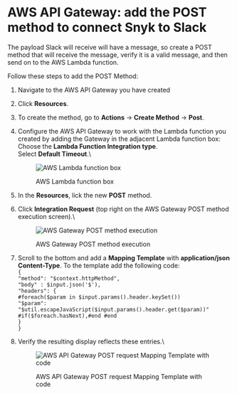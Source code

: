 # AWS API Gateway: add the POST method to connect Snyk to Slack

The payload Slack will receive will have a message, so create a POST method that will receive the message, verify it is a valid message, and then send on to the AWS Lambda function.

Follow these steps to add the POST Method:

1. Navigate to the AWS API Gateway you have created
2. Click **Resources**.
3. To create the method, go to **Actions** -> **Create Method** -> **Post**.
4.  Configure the AWS API Gateway to work with the Lambda function you created by adding the Gateway in the adjacent Lambda function box:\
    Choose the **Lambda Function Integration type**.\
    Select **Default Timeout**.\


    <figure><img src="https://lh3.googleusercontent.com/3WjrkRdG1_TnfQ5w-9Ivg6J0xjic4znbfN3_76HX6quIGo5sydsEub8aMXrv9_MQsfAorYc4gUOwgIGK9JOpu0ysmI_dXFFtwlRk6LarMYu5xEgOHsJ2_9qHgKdw4Kf3MTFKX2v2EkBD5e80zC9tEZXUnFJnCfPLbaGCGv2h4omcpK10ntHdYvaVBA" alt="AWS Lambda function box"><figcaption><p>AWS Lambda function box</p></figcaption></figure>
5. In the **Resources**, lick the new **POST** method.
6.  Click **Integration Request** (top right on the AWS Gateway POST method execution screen).\


    <figure><img src="https://lh5.googleusercontent.com/_Prq2fJ7F-NE4jEiw1tqYIn0Bq-HTG0_wahTwkrod8zisAkjtKmL3O1Y0c8XEh2iYeibdkh1jWYR3V_jGvdWCbUEfE5LXd7I7cTovohFD81-NFGTvesu1jIFGKjRIWm88dAG_qcgKBQVMO7YrHvVcnERYFvr91I18K36137u2z4suVA_3P_xj8aCpQ" alt="AWS Gateway POST method execution"><figcaption><p>AWS Gateway POST method execution</p></figcaption></figure>
7. Scroll to the bottom and add a **Mapping Template** with **application/json Content-Type**. To the template add the following code:\
   `{`\
   &#x20;  `"method": "$context.httpMethod",` \
   &#x20;  `"body" : $input.json('$'),` \
   &#x20;  `"headers": {` \
   &#x20;        `#foreach($param in $input.params().header.keySet())` \
   &#x20;       `"$param": "$util.escapeJavaScript($input.params().header.get($param))"`\
   &#x20;       `#if($foreach.hasNext),#end #end` \
   &#x20;    `}` \
   `}`
8.  Verify the resulting display reflects these entries.\


    <figure><img src="https://lh6.googleusercontent.com/d0AynUJWVROWc0ff2EnY_NAT7kqkrvBThXMw8d9D0StX1KKoig7ol2uDqLoMOCt7UBP7C3RYiSUrcZlg9yglP08fVXf8WBxOvGHtV25hw5PsfQC_lWfoDJkl38kIaqBNxIdg_k7W4Qg5jvQ-faPp4ySOF5j15vWRxCEjxzvAIhsHpl3s3dE2lolJdg" alt="AWS API Gateway POST request Mapping Template with code"><figcaption><p>AWS API Gateway POST request Mapping Template with code</p></figcaption></figure>
